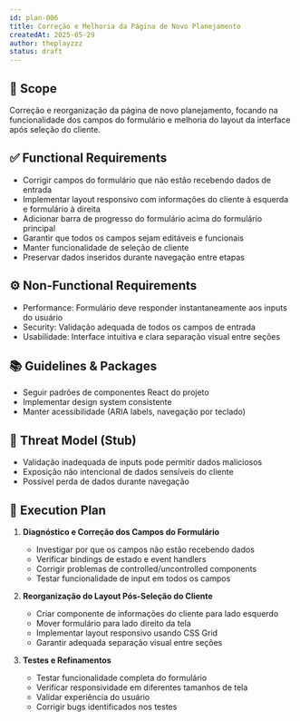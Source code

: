 ```yaml
---
id: plan-006
title: Correção e Melhoria da Página de Novo Planejamento
createdAt: 2025-05-29
author: theplayzzz
status: draft
---
```


## 🧩 Scope

Correção e reorganização da página de novo planejamento, focando na funcionalidade dos campos do formulário e melhoria do layout da interface após seleção do cliente.

## ✅ Functional Requirements

- Corrigir campos do formulário que não estão recebendo dados de entrada
- Implementar layout responsivo com informações do cliente à esquerda e formulário à direita
- Adicionar barra de progresso do formulário acima do formulário principal
- Garantir que todos os campos sejam editáveis e funcionais
- Manter funcionalidade de seleção de cliente
- Preservar dados inseridos durante navegação entre etapas

## ⚙️ Non-Functional Requirements

- Performance: Formulário deve responder instantaneamente aos inputs do usuário
- Security: Validação adequada de todos os campos de entrada
- Usabilidade: Interface intuitiva e clara separação visual entre seções

## 📚 Guidelines & Packages

- Seguir padrões de componentes React do projeto
- Implementar design system consistente
- Manter acessibilidade (ARIA labels, navegação por teclado)

## 🔐 Threat Model (Stub)

- Validação inadequada de inputs pode permitir dados maliciosos
- Exposição não intencional de dados sensíveis do cliente
- Possível perda de dados durante navegação

## 🔢 Execution Plan

1. **Diagnóstico e Correção dos Campos do Formulário**
   - Investigar por que os campos não estão recebendo dados
   - Verificar bindings de estado e event handlers
   - Corrigir problemas de controlled/uncontrolled components
   - Testar funcionalidade de input em todos os campos

2. **Reorganização do Layout Pós-Seleção do Cliente**
   - Criar componente de informações do cliente para lado esquerdo
   - Mover formulário para lado direito da tela
   - Implementar layout responsivo usando CSS Grid
   - Garantir adequada separação visual entre seções


4. **Testes e Refinamentos**
   - Testar funcionalidade completa do formulário
   - Verificar responsividade em diferentes tamanhos de tela
   - Validar experiência do usuário
   - Corrigir bugs identificados nos testes
